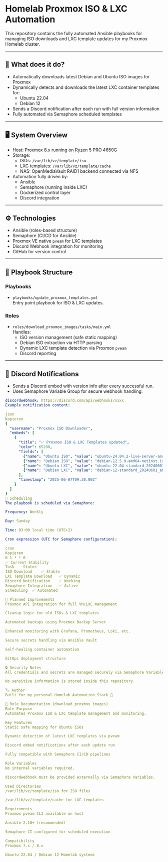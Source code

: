 # Homelab Proxmox ISO & LXC Automation

This repository contains the fully automated Ansible playbooks for managing ISO downloads and LXC template updates for my Proxmox Homelab cluster.

---

## 🔧 What does it do?

- Automatically downloads latest Debian and Ubuntu ISO images for Proxmox
- Dynamically detects and downloads the latest LXC container templates for:
  - Ubuntu 22.04
  - Debian 12
- Sends a Discord notification after each run with full version information
- Fully automated via Semaphore scheduled templates

---

## 🖥 System Overview

- Host: Proxmox 8.x running on Ryzen 5 PRO 4650G
- Storage:
  - ISOs: `/var/lib/vz/template/iso`
  - LXC templates: `/var/lib/vz/template/cache`
  - NAS: OpenMediaVault RAID1 backend connected via NFS
- Automation fully driven by:
  - Ansible
  - Semaphore (running inside LXC)
  - Dockerized control layer
  - Discord integration

---

## ⚙ Technologies

- Ansible (roles-based structure)
- Semaphore (CI/CD for Ansible)
- Proxmox VE native `pveam` for LXC templates
- Discord Webhook integration for monitoring
- GitHub for version control

---

## 🚀 Playbook Structure

### Playbooks

- `playbooks/update_proxmox_templates.yml`  
  Entry point playbook for ISO & LXC updates.

### Roles

- `roles/download_proxmox_images/tasks/main.yml`  
  Handles:
  - ISO version management (safe static mapping)
  - Debian ISO extraction via HTTP parsing
  - Dynamic LXC template detection via Proxmox `pveam`
  - Discord reporting

---

## 📩 Discord Notifications

- Sends a Discord embed with version info after every successful run.
- Uses Semaphore Variable Group for secure webhook handling:

```yaml
discordwebhook: https://discord.com/api/webhooks/xxxx
Example notification content:

json
Kopieren
{
  "username": "Proxmox ISO Downloader",
  "embeds": [
    {
      "title": "✅ Proxmox ISO & LXC Templates updated",
      "color": 65280,
      "fields": [
        {"name": "Ubuntu ISO", "value": "ubuntu-24.04.2-live-server-amd64.iso"},
        {"name": "Debian ISO", "value": "debian-12.5.0-amd64-netinst.iso"},
        {"name": "Ubuntu LXC", "value": "ubuntu-22.04-standard_20240601_amd64.tar.zst"},
        {"name": "Debian LXC", "value": "debian-12-standard_20240601_amd64.tar.zst"}
      ],
      "timestamp": "2025-06-07T09:30:00Z"
    }
  ]
}
🔄 Scheduling
The playbook is scheduled via Semaphore:

Frequency: Weekly

Day: Sunday

Time: 03:00 local time (UTC+2)

Cron expression (UTC for Semaphore configuration):

cron
Kopieren
0 1 * * 0
✅ Current Stability
Task	Status
ISO Download	✅ Stable
LXC Template Download	✅ Dynamic
Discord Notification	✅ Working
Semaphore Integration	✅ Active
Scheduling	✅ Automated

🧪 Planned Improvements
Proxmox API integration for full VM/LXC management

Cleanup logic for old ISOs & LXC templates

Automated backups using Proxmox Backup Server

Enhanced monitoring with Grafana, Prometheus, Loki, etc.

Secure secrets handling via Ansible Vault

Self-healing container automation

GitOps deployment structure

🔒 Security Notes
All credentials and secrets are managed securely via Semaphore Variables.

No sensitive information is stored inside this repository.

🏷 Author
Built for my personal Homelab Automation Stack 🚀

📂 Role Documentation (download_proxmox_images)
Role Purpose
Automates Proxmox ISO & LXC template management and monitoring.

Key Features
Static safe mapping for Ubuntu ISOs

Dynamic detection of latest LXC templates via pveam

Discord embed notifications after each update run

Fully compatible with Semaphore CI/CD pipelines

Role Variables
No internal variables required.

discordwebhook must be provided externally via Semaphore Variables.

Used Directories
/var/lib/vz/template/iso for ISO files

/var/lib/vz/template/cache for LXC templates

Requirements
Proxmox pveam CLI available on host

Ansible 2.10+ (recommended)

Semaphore CI configured for scheduled execution

Compatibility
Proxmox 7.x / 8.x

Ubuntu 22.04 / Debian 12 Homelab systems
